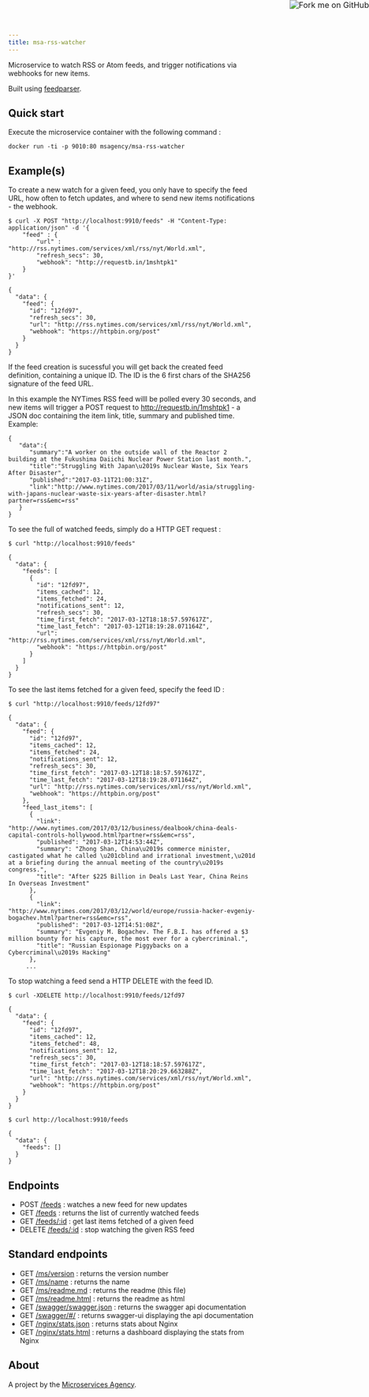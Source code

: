 ```yaml
---
title: msa-rss-watcher
---
```


<a href="https://github.com/TheMicroservicesAgency/msa-rss-watcher"><img style="zoom: 1.15; position: absolute; top: 0; right: 0; border: 0;" src="https://camo.githubusercontent.com/e7bbb0521b397edbd5fe43e7f760759336b5e05f/68747470733a2f2f73332e616d617a6f6e6177732e636f6d2f6769746875622f726962626f6e732f666f726b6d655f72696768745f677265656e5f3030373230302e706e67" alt="Fork me on GitHub" data-canonical-src="https://s3.amazonaws.com/github/ribbons/forkme_right_green_007200.png"></a>

Microservice to watch RSS or Atom feeds, and trigger notifications via webhooks for new items.

Built using [feedparser](https://pypi.python.org/pypi/feedparser).

## Quick start

Execute the microservice container with the following command :

    docker run -ti -p 9010:80 msagency/msa-rss-watcher

## Example(s)

To create a new watch for a given feed, you only have to specify the feed URL, how often to fetch updates,
 and where to send new items notifications - the webhook.

    $ curl -X POST "http://localhost:9910/feeds" -H "Content-Type: application/json" -d '{
        "feed" : {
            "url" : "http://rss.nytimes.com/services/xml/rss/nyt/World.xml",
            "refresh_secs": 30,
            "webhook": "http://requestb.in/1mshtpk1"
        }
    }'

    {
      "data": {
        "feed": {
          "id": "12fd97",
          "refresh_secs": 30,
          "url": "http://rss.nytimes.com/services/xml/rss/nyt/World.xml",
          "webhook": "https://httpbin.org/post"
        }
      }
    }

If the feed creation is sucessful you will get back the created feed definition, containing a unique ID.
The ID is the 6 first chars of the SHA256 signature of the feed URL.

In this example the NYTimes RSS feed willl be polled every 30 seconds, and new items will trigger a
POST request to http://requestb.in/1mshtpk1 - a JSON doc containing the item link, title, summary and published time.
Example:

    {  
       "data":{  
          "summary":"A worker on the outside wall of the Reactor 2 building at the Fukushima Daiichi Nuclear Power Station last month.",
          "title":"Struggling With Japan\u2019s Nuclear Waste, Six Years After Disaster",
          "published":"2017-03-11T21:00:31Z",
          "link":"http://www.nytimes.com/2017/03/11/world/asia/struggling-with-japans-nuclear-waste-six-years-after-disaster.html?partner=rss&emc=rss"
       }
    }

To see the full of watched feeds, simply do a HTTP GET request :

    $ curl "http://localhost:9910/feeds"

    {
      "data": {
        "feeds": [
          {
            "id": "12fd97",
            "items_cached": 12,
            "items_fetched": 24,
            "notifications_sent": 12,
            "refresh_secs": 30,
            "time_first_fetch": "2017-03-12T18:18:57.597617Z",
            "time_last_fetch": "2017-03-12T18:19:28.071164Z",
            "url": "http://rss.nytimes.com/services/xml/rss/nyt/World.xml",
            "webhook": "https://httpbin.org/post"
          }
        ]
      }
    }

To see the last items fetched for a given feed, specify the feed ID :

    $ curl "http://localhost:9910/feeds/12fd97"

    {
      "data": {
        "feed": {
          "id": "12fd97",
          "items_cached": 12,
          "items_fetched": 24,
          "notifications_sent": 12,
          "refresh_secs": 30,
          "time_first_fetch": "2017-03-12T18:18:57.597617Z",
          "time_last_fetch": "2017-03-12T18:19:28.071164Z",
          "url": "http://rss.nytimes.com/services/xml/rss/nyt/World.xml",
          "webhook": "https://httpbin.org/post"
        },
        "feed_last_items": [
          {
            "link": "http://www.nytimes.com/2017/03/12/business/dealbook/china-deals-capital-controls-hollywood.html?partner=rss&emc=rss",
            "published": "2017-03-12T14:53:44Z",
            "summary": "Zhong Shan, China\u2019s commerce minister, castigated what he called \u201cblind and irrational investment,\u201d at a briefing during the annual meeting of the country\u2019s congress.",
            "title": "After $225 Billion in Deals Last Year, China Reins In Overseas Investment"
          },
          {
            "link": "http://www.nytimes.com/2017/03/12/world/europe/russia-hacker-evgeniy-bogachev.html?partner=rss&emc=rss",
            "published": "2017-03-12T14:51:08Z",
            "summary": "Evgeniy M. Bogachev. The F.B.I. has offered a $3 million bounty for his capture, the most ever for a cybercriminal.",
            "title": "Russian Espionage Piggybacks on a Cybercriminal\u2019s Hacking"
          },
         ...

To stop watching a feed send a HTTP DELETE with the feed ID.

    $ curl -XDELETE http://localhost:9910/feeds/12fd97

    {
      "data": {
        "feed": {
          "id": "12fd97",
          "items_cached": 12,
          "items_fetched": 48,
          "notifications_sent": 12,
          "refresh_secs": 30,
          "time_first_fetch": "2017-03-12T18:18:57.597617Z",
          "time_last_fetch": "2017-03-12T18:20:29.663288Z",
          "url": "http://rss.nytimes.com/services/xml/rss/nyt/World.xml",
          "webhook": "https://httpbin.org/post"
        }
      }
    }

    $ curl http://localhost:9910/feeds

    {
      "data": {
        "feeds": []
      }
    }

## Endpoints

- POST [/feeds]() : watches a new feed for new updates
- GET [/feeds](http://demo.microservices.agency:9910/feeds) : returns the list of currently watched feeds
- GET [/feeds/:id]() : get last items fetched of a given feed
- DELETE [/feeds/:id]() : stop watching the given RSS feed

## Standard endpoints

- GET [/ms/version](http://demo.microservices.agency:9910/ms/version) : returns the version number
- GET [/ms/name](http://demo.microservices.agency:9910/ms/name) : returns the name
- GET [/ms/readme.md](http://demo.microservices.agency:9910/ms/readme.md) : returns the readme (this file)
- GET [/ms/readme.html](http://demo.microservices.agency:9910/ms/readme.html) : returns the readme as html
- GET [/swagger/swagger.json](http://demo.microservices.agency:9910/swagger/swagger.json) : returns the swagger api documentation
- GET [/swagger/#/](http://demo.microservices.agency:9910/swagger/#/) : returns swagger-ui displaying the api documentation
- GET [/nginx/stats.json](http://demo.microservices.agency:9910/nginx/stats.json) : returns stats about Nginx
- GET [/nginx/stats.html](http://demo.microservices.agency:9910/nginx/stats.html) : returns a dashboard displaying the stats from Nginx

## About

A project by the [Microservices Agency](http://microservices.agency).
